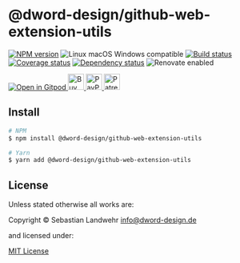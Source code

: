 <!-- TITLE/ -->
# @dword-design/github-web-extension-utils
<!-- /TITLE -->

<!-- BADGES/ -->
[![NPM version](https://img.shields.io/npm/v/@dword-design/github-web-extension-utils.svg)](https://npmjs.org/package/@dword-design/github-web-extension-utils)
![Linux macOS Windows compatible](https://img.shields.io/badge/os-linux%20%7C%C2%A0macos%20%7C%C2%A0windows-blue)
[![Build status](https://github.com/dword-design/github-web-extension-utils/workflows/build/badge.svg)](https://github.com/dword-design/github-web-extension-utils/actions)
[![Coverage status](https://img.shields.io/coveralls/dword-design/github-web-extension-utils)](https://coveralls.io/github/dword-design/github-web-extension-utils)
[![Dependency status](https://img.shields.io/david/dword-design/github-web-extension-utils)](https://david-dm.org/dword-design/github-web-extension-utils)
![Renovate enabled](https://img.shields.io/badge/renovate-enabled-brightgreen)

<a href="https://gitpod.io/#https://github.com/dword-design/bar">
  <img src="https://gitpod.io/button/open-in-gitpod.svg" alt="Open in Gitpod">
</a><a href="https://www.buymeacoffee.com/dword">
  <img
    src="https://www.buymeacoffee.com/assets/img/guidelines/download-assets-sm-2.svg"
    alt="Buy Me a Coffee"
    height="32"
  >
</a><a href="https://paypal.me/SebastianLandwehr">
  <img
    src="https://dword-design.de/images/paypal.svg"
    alt="PayPal"
    height="32"
  >
</a><a href="https://www.patreon.com/dworddesign">
  <img
    src="https://dword-design.de/images/patreon.svg"
    alt="Patreon"
    height="32"
  >
</a>
<!-- /BADGES -->

<!-- DESCRIPTION/ -->

<!-- /DESCRIPTION -->

<!-- INSTALL/ -->
## Install

```bash
# NPM
$ npm install @dword-design/github-web-extension-utils

# Yarn
$ yarn add @dword-design/github-web-extension-utils
```
<!-- /INSTALL -->

<!-- LICENSE/ -->
## License

Unless stated otherwise all works are:

Copyright &copy; Sebastian Landwehr <info@dword-design.de>

and licensed under:

[MIT License](https://opensource.org/licenses/MIT)
<!-- /LICENSE -->
